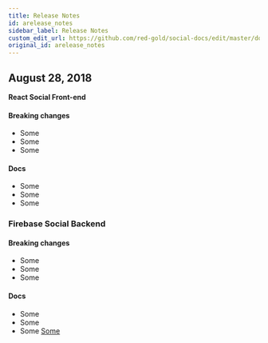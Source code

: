 ```yaml
---
title: Release Notes
id: arelease_notes
sidebar_label: Release Notes
custom_edit_url: https://github.com/red-gold/social-docs/edit/master/docs/reference/actions.md
original_id: arelease_notes
---
```


## August 28, 2018
  **React Social Front-end**
   #### Breaking changes
   * Some
   * Some
   * Some
   #### Docs
   * Some
   * Some
   * Some
  ### Firebase Social Backend
   #### Breaking changes
   * Some
   * Some
   * Some
   #### Docs
   * Some
   * Some
   * Some
   <a href="#">Some </a>